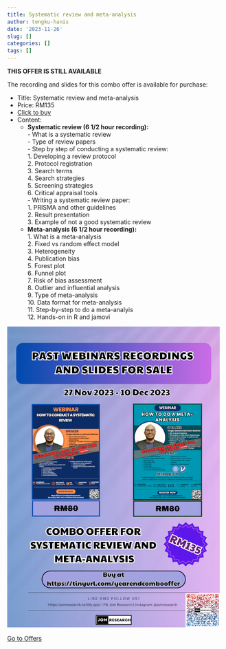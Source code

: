 ```yaml
---
title: Systematic review and meta-analysis
author: tengku-hanis
date: '2023-11-26'
slug: []
categories: []
tags: []
---
```


**THIS OFFER IS STILL AVAILABLE**

The recording and slides for this combo offer is available for purchase:

- Title: Systematic review and meta-analysis
- Price: RM135
- [Click to buy](https://forms.gle/NHGFpaM7UjDeWXGS9)
- Content:
    - **Systematic review (6 1/2 hour recording):**\
          - What is a systematic review   
          - Type of review papers    
          - Step by step of conducting a systematic review:  
                  1. Developing a review protocol   
                  2. Protocol registration    
                  3. Search terms    
                  4. Search strategies    
                  5. Screening strategies     
                  6. Critical appraisal tools    
          - Writing a systematic review paper:   
                  1. PRISMA and other guidelines   
                  2. Result presentation   
                  3. Example of not a good systematic review   
    - **Meta-analysis (6 1/2 hour recording):**\
          1. What is a meta-analysis\
          2. Fixed vs random effect model\
          3. Heterogeneity\
          4. Publication bias\
          5. Forest plot\
          6. Funnel plot\
          7. Risk of bias assessment\
          8. Outlier and influential analysis\
          9. Type of meta-analysis\
          10. Data format for meta-analysis\
          11. Step-by-step to do a meta-analyis\
          12. Hands-on in R and jamovi
    

![](images/Nov2023_combo_offer_35percent.png)

[Go to Offers](https://jomresearch.netlify.app/offers/)
